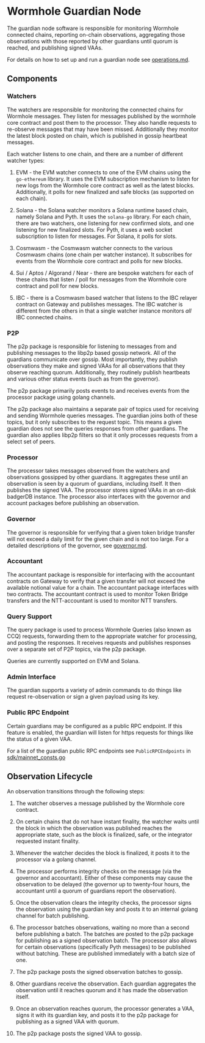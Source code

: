 # Wormhole Guardian Node

The guardian node software is responsible for monitoring Wormhole connected chains, reporting on-chain observations,
aggregating those observations with those reported by other guardians until quorum is reached, and publishing signed VAAs.

For details on how to set up and run a guardian node see [operations.md](operations.md).

## Components

### Watchers

The watchers are responsible for monitoring the connected chains for Wormhole messages. They listen for messages published
by the wormhole core contract and post them to the processor. They also handle requests to re-observe messages that may have
been missed. Additionally they monitor the latest block posted on chain, which is published in gossip heartbeat messages.

Each watcher listens to one chain, and there are a number of different watcher types:

1. EVM - the EVM watcher connects to one of the EVM chains using the `go-ethereum` library. It uses the EVM subscription
   mechanism to listen for new logs from the Wormhole core contract as well as the latest blocks. Additionally, it polls for
   new finalized and safe blocks (as supported on each chain).

2. Solana - the Solana watcher monitors a Solana runtime based chain, namely Solana and Pyth. It uses the `solana-go` library.
   For each chain, there are two watchers, one listening for new confirmed slots, and one listening for new finalized slots.
   For Pyth, it uses a web socket subscription to listen for messages. For Solana, it polls for slots.

3. Cosmwasm - the Cosmwasm watcher connects to the various Cosmwasm chains (one chain per watcher instance). It subscribes
   for events from the Wormhole core contract and polls for new blocks.

4. Sui / Aptos / Algorand / Near - there are bespoke watchers for each of these chains that listen / poll for messages from
   the Wormhole core contract and poll for new blocks.

5. IBC - there is a Cosmwasm based watcher that listens to the IBC relayer contract on Gateway and publishes messages. The
   IBC watcher is different from the others in that a single watcher instance monitors _all_ IBC connected chains.

### P2P

The p2p package is responsible for listening to messages from and publishing messages to the libp2p based gossip network.
All of the guardians communicate over gossip. Most importantly, they publish observations they make and signed VAAs
for all observations that they observe reaching quorum. Additionally, they routinely publish heartbeats and various other
status events (such as from the governor).

The p2p package primarily posts events to and receives events from the processor package using golang channels.

The p2p package also maintains a separate pair of topics used for receiving and sending Wormhole queries messages.
The guardian joins both of these topics, but it only subscribes to the request topic. This means a given guardian
does not see the queries responses from other guardians. The guardian also applies libp2p filters so that it only
processes requests from a select set of peers.

### Processor

The processor takes messages observed from the watchers and observations gossipped by other guardians. It aggregates these
until an observation is seen by a quorum of guardians, including itself. It then publishes the signed VAA. The processor
stores signed VAAs in an on-disk badgerDB instance. The processor also interfaces with the governor and account packages
before publishing an observation.

### Governor

The governor is responsible for verifying that a given token bridge transfer will not exceed a daily limit for the given
chain and is not too large. For a detailed descriptions of the governor, see [governor.md](governor.md).

### Accountant

The accountant package is responsible for interfacing with the accountant contracts on Gateway to verify that a given
transfer will not exceed the available notional value for a chain. The accountant package interfaces with two contracts.
The accountant contract is used to monitor Token Bridge transfers and the NTT-accountant is used to monitor NTT transfers.

### Query Support

The query package is used to process Wormhole Queries (also known as CCQ) requests, forwarding them to the appropriate watcher
for processing, and posting the responses. It receives requests and publishes responses over a separate set of P2P topics,
via the p2p package.

Queries are currently supported on EVM and Solana.

### Admin Interface

The guardian supports a variety of admin commands to do things like request re-observation or sign a given payload using its key.

### Public RPC Endpoint

Certain guardians may be configured as a public RPC endpoint. If this feature is enabled, the guardian will listen for https requests
for things like the status of a given VAA.

For a list of the guardian public RPC endpoints see `PublicRPCEndpoints` in [sdk/mainnet_consts.go](../sdk/mainnet_consts.go)

## Observation Lifecycle

An observation transitions through the following steps:

1. The watcher observes a message published by the Wormhole core contract.

2. On certain chains that do not have instant finality, the watcher waits until the block in which the observation was
   published reaches the appropriate state, such as the block is finalized, safe, or the integrator requested instant
   finality.
3. Whenever the watcher decides the block is finalized, it posts it to the processor via a golang channel.

4. The processor performs integrity checks on the message (via the governor and accountant). Either of these
   components may cause the observation to be delayed (the governor up to twenty-four hours, the accountant until
   a quorum of guardians report the observation).

5. Once the observation clears the integrity checks, the processor signs the observation using the guardian key and
   posts it to an internal golang channel for batch publishing.

6. The processor batches observations, waiting no more than a second before publishing a batch. The batches are posted
   to the p2p package for publishing as a signed observation batch. The processor also allows for certain observations
   (specifically Pyth messages) to be published without batching. These are published immediately with a batch size of one.

7. The p2p package posts the signed observation batches to gossip.

8. Other guardians receive the observation. Each guardian aggregates the observation until it reaches quorum and
   it has made the observation itself.

9. Once an observation reaches quorum, the processor generates a VAA, signs it with its guardian key, and posts it
   to the p2p package for publishing as a signed VAA with quorum.

10. The p2p package posts the signed VAA to gossip.
